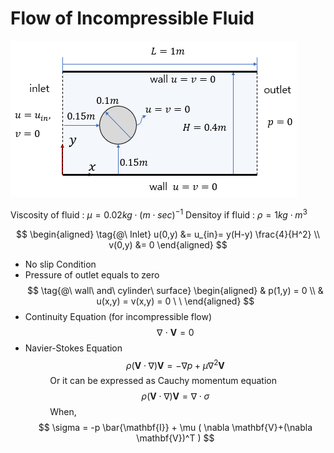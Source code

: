 # Flow of Incompressible Fluid  

![Geometry](./geo.png)

Viscosity of fluid : $\mu = 0.02kg \cdot (m \cdot sec)^{-1}$
Densitoy if fluid : $\rho = 1kg \cdot m^{3}$  


$$
\begin{aligned}
\tag{@\ Inlet}
u(0,y) &= u_{in}= y(H-y) \frac{4}{H^2} \\
v(0,y) &= 0
\end{aligned}
$$
* No slip Condition
* Pressure of outlet equals to zero
$$
\tag{@\ wall\ and\ cylinder\ surface}
\begin{aligned}
& p(1,y) = 0 \\
& u(x,y) = v(x,y) = 0 \ \ 
\end{aligned}
$$
* Continuity Equation (for incompressible flow)
$$
\nabla\ \cdot\ \mathbf{V} = 0
$$
* Navier-Stokes Equation
$$
\rho(\mathbf{V} \cdot \nabla)\mathbf{V} = -\nabla p + \mu \nabla^2 \mathbf{V}
$$
&nbsp;&nbsp;&nbsp;&nbsp;&nbsp;&nbsp;&nbsp;&nbsp;&nbsp;
Or it can be expressed as Cauchy momentum equation
$$
\rho(\mathbf{V} \cdot \nabla)\mathbf{V} = \nabla \cdot \sigma
$$
&nbsp;&nbsp;&nbsp;&nbsp;&nbsp;&nbsp;&nbsp;&nbsp;&nbsp;
When,
$$
\sigma = -p \bar{\mathbf{I}} + \mu ( \nabla \mathbf{V}+(\nabla \mathbf{V})^T )
$$